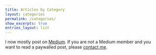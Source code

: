 ```yaml
---
title: Articles by Category
layout: categories
permalink: /categories/
show_excerpts: true
entries_layout: list
---
```


I now mostly post on [Medium](https://dsavir-h.medium.com/). If you are not a Medium member and you want to read a paywalled post, please [contact me](../contact/).
